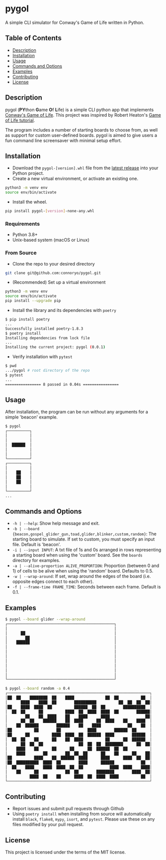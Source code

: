 # pygol

A simple CLI simulator for Conway's Game of Life written in Python.

## Table of Contents

- [Description](#description)
- [Installation](#installation)
- [Usage](#usage)
- [Commands and Options](#commands-and-options)
- [Examples](#examples)
- [Contributing](#contributing)
- [License](#license)

## Description

pygol (**PY**thon **G**ame **O**f **L**ife) is a simple CLI python app that implements [Conway's Game of Life](https://en.wikipedia.org/wiki/Conway%27s_Game_of_Life). This project was inspired by Robert Heaton's [Game of Life tutorial](https://robertheaton.com/2018/07/20/project-2-game-of-life/).

The program includes a number of starting boards to choose from, as well as support for custom user-defined boards. pygol is aimed to give users a fun command line screensaver with minimal setup effort.

## Installation

- Download the `pygol-[version].whl` file from the [latest release](https://github.com/connoryo/pygol/releases/latest) into your Python project.
- Create a new virtual environment, or activate an existing one.

```bash
python3 -m venv env
source env/bin/activate
```

- Install the wheel.

```bash
pip install pygol-[version]-none-any.whl
```

### Requirements

- Python 3.8+
- Unix-based system (macOS or Linux)

### From Source

- Clone the repo to your desired directory

```bash
git clone git@github.com:connoryo/pygol.git
```

- (Recommended) Set up a virtual environment

```bash
python3 -m venv env
source env/bin/activate
pip install --upgrade pip
```

- Install the library and its dependencies with `poetry`

```bash
$ pip install poetry
...
Successfully installed poetry-1.8.3
$ poetry install
Installing dependencies from lock file
...
Installing the current project: pygol (0.0.1)
```

- Verify installation with `pytest`

```bash
$ pwd
.../pygol # root directory of the repo
$ pytest
...
================ 8 passed in 0.04s ================
```

## Usage

After installation, the program can be run without any arguments for a simple 'beacon' example.

```bash
$ pygol
┌──────────┐
│          │
│          │
│  ██████  │
│          │
│          │
└──────────┘
┌──────────┐
│          │
│    ██    │
│    ██    │
│    ██    │
│          │
└──────────┘
...
```

## Commands and Options

- `-h | --help`: Show help message and exit.
- `-b | --board {beacon,gospel_glider_gun,toad,glider,blinker,custom,random}`: The starting board to simulate. If set to custom, you must specify an input file. Default is 'beacon'.
- `-i | --input INPUT`: A txt file of 1s and 0s arranged in rows representing a starting board when using the 'custom' board. See the `boards` directory for examples.
- `-a | --alive-proportion ALIVE_PROPORTION`: Proportion (between 0 and 1) of cells to be alive when using the 'random' board. Defaults to 0.5.
- `-w | --wrap-around`: If set, wrap around the edges of the board (i.e. opposite edges connect to each other).
- `-f | --frame-time FRAME_TIME`: Seconds between each frame. Default is 0.1.

## Examples

```bash
$ pygol --board glider --wrap-around
┌────────────────────────────────────────────────┐
│                                                │
│      ██                                        │
│        ██                                      │
│    ██████                                      │
│                                                │
│                                                │
│                                                │
│                                                │
│                                                │
│                                                │
│                                                │
└────────────────────────────────────────────────┘

```

```bash
$ pygol --board random -a 0.4
┌────────────────────────────────────────────────────────────────┐
│██  ██    ████████  ██    ████              ██  ██          ██  │
│      ████    ████  ██        ██████████          ██  ██  ██  ██│
│██    ████  ████  ██          ██████  ██  ██        ██████████  │
│  ██  ██      ██          ████  ██  ████  ████  ██        ██████│
│        ██    ██  ████    ██    ████      ████                ██│
│      ██  ██    ██████    ██  ████      ██  ████    ██    ████  │
│    ██  ██████        ██████    ██    ████            ██    ██  │
│██          ██        ██            ████        ██████  ██      │
│██      ██          ████  ████  ██  ██████  ████        ██████  │
│  ██  ██    ██      ██    ██  ████          ██      ██  ██████  │
│      ██  ██  ██                ██  ██  ██  ████████      ██  ██│
│    ████    ██      ██      ██      ██  ██████  ██  ██          │
│    ████        ██        ██  ██  ██      ██    ██      ██    ██│
│██          ████    ██  ██████  ████      ████      ████  ██  ██│
│██  ██████████  ████  ██        ████      ██████            ██  │
│  ██    ████    ████  ████  ██  ██            ████  ████    ████│
│    ██      ██            ██  ██        ████████        ████  ██│
│          ████  ██    ██      ████  ██  ████  ████          ██  │
└────────────────────────────────────────────────────────────────┘
```

## Contributing

- Report issues and submit pull requests through Github
- Using `poetry install` when installing from source will automatically install `black`, `flake8`, `mypy`, `isort`, and `pytest`. Please use these on any files modified by your pull request.

## License

This project is licensed under the terms of the MIT license.
